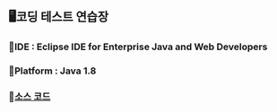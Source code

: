 ## 🖥️코딩 테스트 연습장
### 🚩IDE : Eclipse IDE for Enterprise Java and Web Developers
### 🚩Platform : Java 1.8
### 🚩[소스 코드](https://github.com/HOONSSAC/Coding-test/tree/main/src)
